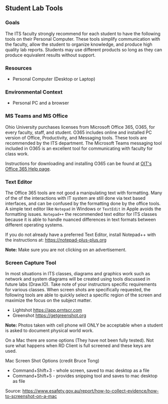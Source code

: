 ## Student Lab Tools

### Goals

The ITS faculty strongly recommend for each student to have the following tools on their Personal Computer. These tools simplify communication with the faculty, allow the student to organize knowledge, and produce high quality lab reports. Students may use different products so long as they can produce equivalent results without support.

### Resources

- Personal Computer (Desktop or Laptop)

### Environmental Context

- Personal PC and a browser

### MS Teams and MS Office

Ohio University purchases licenses from Microsoft Office 365, O365, for every faculty, staff, and student. O365 includes online and installed PC version of Office, Productivity, and Messaging tools. These tools are recommended by the ITS department. The Microsoft Teams messaging tool included in O365 is an excellent tool for communicating with faculty for class work.

Instructions for downloading and installing O365 can be found at [OIT's Office 365 Help page](https://help.ohio.edu/TDClient/30/Portal/KB/ArticleDet?ID=116).

### Text Editor

The Office 365 tools are not good a manipulating text with formatting. Many of the of the interactions with IT system are still done via text based interfaces, and can be confused by the formatting done by the office tools. A simple text editor like ``Notepad`` in Windows or ``TextEdit`` in Apple avoids the formatting issues. ``Notepad++`` the recommended text editor for ITS classes because it is able to handle nuanced differences in text formats between different operating systems.

If you do not already have a preferred Text Editor, install Notepad++ with the instructions at: <https://notepad-plus-plus.org> 

**Note:** Make sure you are not clicking on an advertisement.

### Screen Capture Tool 

In most situations in ITS classes, diagrams and graphics work such as network and system diagrams will be created using tools discussed in future labs (Draw.IO). Take note of your instructors specific requirements for various classes. When screen shots are specifically requested, the following tools are able to quickly select a specific region of the screen and maximize the focus on the subject matter.
-   Lightshot <https://app.prntscr.com>
-   Greenshot <https://getgreenshot.org>

**Note:** Photos taken with cell phone will ONLY be acceptable when a student is asked to document physical world work. 

On a Mac there are some options (They have not been fully tested). Not sure what happens when RD Client is full screened and these keys are used.

Mac Screen Shot Options (credit Bruce Tong)
  - Command+Shift+3 - whole screen, saved to mac desktop as a file
  - Command+Shift+5 - provides snipping tool and saves to mac desktop as file
  
Source: <https://www.esafety.gov.au/report/how-to-collect-evidence/how-to-screenshot-on-a-mac>
